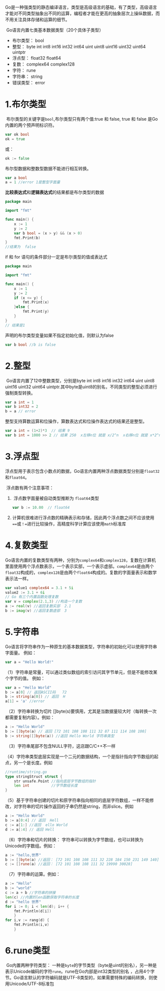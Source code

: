 ​	Go是一种强类型的静态编译语言，类型是高级语言的基础，有了类型，高级语言才能对不同类型抽象出不同的运算，编程者才能在更高的抽象层次上操纵数据，而不用关注具体存储和运算的细节。

​	Go语言内置七类基本数据类型（20个具体子类型）

- 布尔类型： bool
- 整型： byte int int8 int16 int32 int64 uint uint8 uint16 uint32 uint64 uintptr
- 浮点型： float32 float64
- 复数： complex64 complex128
- 字符： rune
- 字符串： string
- 错误类型： error

# 1.布尔类型

​	布尔类型的关键字是`bool`,布尔类型只有两个值:true 和 false, true 和 false 是Go内置的两个预声明标识符。

```go
var ok bool
ok = true
```

或： 

```go
ok := false
```

布尔型数据和整数型数据不能进行相互转换。

```go
var a bool
a = 1 //error 1是整型字面量
```

**比较表达式**和**逻辑表达式**的结果都是布尔类型的数据

```go
package main

import "fmt"

func main() {
	x := 1
	y := 2
	var b bool = (x > y) && (x > 0)
	fmt.Print(b)
}
//结果为  false
```

if 和 for 语句的条件部分一定是布尔类型的值或表达式

```go
package main

import "fmt"

func main() {
	x := 1
	y := 2
	if (x <= y) {
		fmt.Print(x)
	}else {
		fmt.Print(y)
	}
}
// 结果是1
```

声明的布尔类型变量如果不指定初始化值，则默认为false

```go
var b bool //b is false
```

# 2.整型

​	Go语言内置了12中整数类型，分别是byte int int8 int16 int32 int64 uint uint8 uint16 uint32 uint64 uintptr.其中byte是uint8的别名，不同类型的整型必须进行强制类型转换。

```go
var a int = 1
var b int32 = 2
b = a // error
```

​	整型支持算数运算和位操作，算数表达式和位操作表达式的结果还是整型。

```go
var a int = (1+2)*3  // 结果 9
var b int = 1000 >> 2 // 结果 250  x左移n位 就是 x/2^n  x右移n位 就是 x*2^n
```

# 3.浮点型

​	浮点型用于表示包含小数点的数据，Go语言内置两种浮点数据类型分别是`float32`和`float64`。

​	浮点数有两个注意事项： 

1. ​	浮点数字面量被自动类型推断为 `float64`类型

   ```go
   var b := 10.00  // float64
   ```

2. 计算机很难进行浮点数的精确表示和存储，因此两个浮点数之间不应该使用 `==`或`！=`进行比较操作，高精度科学计算应该使用`math`标准库

# 4.复数类型

​	Go语言内置的复数类型有两种，分别为`complex64`和`complex128`，复数在计算机里面使用两个浮点数表示，一个表示实部，一个表示虚部。`complex64`是由两个`float32`构成的，`complex128`是由两个`float64`构成的。复数的字面量表示和数学表示法一样。

```go
var value1 complex64 = 3.1 + 5i
value2 := 3.1 + 6i
// Go 有三个内置函数处理复数
var v = complex(2.1,3) //构造一个复数
a := real(v) //返回复数实部  2.1
b := imag(v) //返回复数虚部  3
```

# 5.字符串

​	Go语言将字符串作为一种原生的基本数据类型，字符串的初始化可以使用字符串字面量。 例如：

```go
var a = "Hello World!"
```

​	（1）字符串是常量，可以通过类似数组的索引访问其字节单元，但是不能修改某个字节的值。 例如：

```go
var a = "Hello World"
b := a[0] // 返回ASCII码   72  
b := string(a[0]) // 返回  H
a[1] = 'a' //error
```

​	（2）字符串转换为切片 []byte(s)要慎用，尤其是当数据量较大时（每转换一次都需要复制内容）。例如：

```go
a := "Hello World"
b := []byte(a) // 返回 [72 101 108 108 111 32 87 111 114 108 100]
b := string([]byte(a)) //返回 Hello World 字符串类型
```

​	（3）字符串尾部不包含NULL字符，这店跟C/C++不一样

​	（4）字符串类型底层实现是一个二元的数据结构，一个是指针指向字节数组的起点，另一个是长度。例如

```go
//runtime/string.go
type stringStruct struct {
	str unsafe.Point //指向底层字节数组的指针
	len int          //字节数组长度
}
```

​	（5）基于字符串创建的切片和原字符串指向相同的底层字符数组，一样不能修改，对字符串的切片操作返回的子串仍然是string，而非slice。例如

```go
a := "Hello World"
b := a[0:4] // 返回  Hell
c := a[1:] //返回  ello World
d := a[:4] // 返回 Hell
```

​	（6）字符串和切片的转换： 字符串可以转换为字节数组，也可以转换为Unicode的字数组。例如：

```go
a := "hello,世界"
b := []byte(a) //返回： [72 101 108 108 111 32 228 184 150 231 149 140]
c := []rune(a) //返回： [72 101 108 108 111 32 19990 30028]
```

​	（7）字符串的运算。例如：

```go
a := "Hello"
b := "world"
c := a + b //字符串的拼接
len(c) //内置的len函数获取字符串的长度
d := "hello 世界"
for i := 0; i < len(d); i++ {
	fmt.Println(d[i])
	}
for i,v := rang(d) {
	fmt.Println(i,v)
	}
```

# 6.rune类型

​	Go内置两种字符类型： 一种是`byte`的字节类型（byte是uint的别名），另一种是表示Unicode编码的字符`rune`。rune在Go内部是int32类型的别名 ，占用4个字节。Go语言默认的字符编码就是UTF-8类型的，如果需要特殊的编码转换，则使用Unicode/UTF-8标准包
